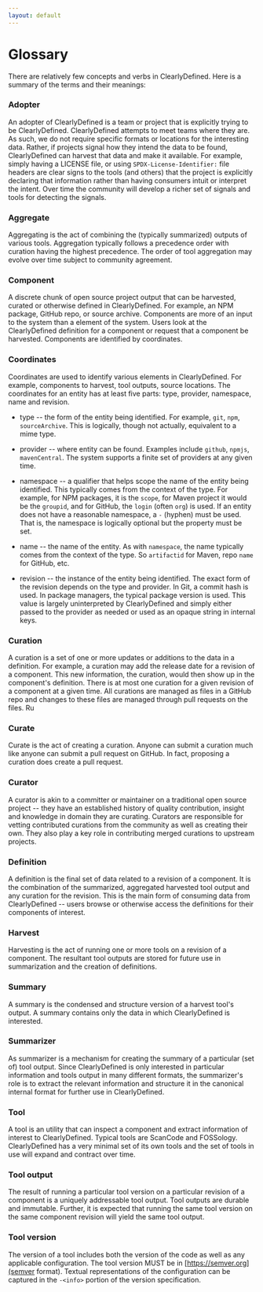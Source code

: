 ```yaml
---
layout: default
---
```


# Glossary

There are relatively few concepts and verbs in ClearlyDefined. Here is
a summary of the terms and their meanings:

### Adopter

An adopter of ClearlyDefined is a team or project that is explicitly
trying to be ClearlyDefined. ClearlyDefined attempts to meet teams
where they are. As such, we do not require specific formats or
locations for the interesting data. Rather, if projects signal how
they intend the data to be found, ClearlyDefined can harvest that data
and make it available. For example, simply having a LICENSE file, or
using `SPDX-License-Identifier:` file headers are clear signs to the
tools (and others) that the project is explicitly declaring that
information rather than having consumers intuit or interpret the
intent. Over time the community will develop a richer set of signals
and tools for detecting the signals.

### Aggregate

Aggregating is the act of combining the (typically summarized) outputs
of various tools. Aggregation typically follows a precedence order
with curation having the highest precedence. The order of tool
aggregation may evolve over time subject to community agreement.

### Component

A discrete chunk of open source project output that can be harvested,
curated or otherwise defined in ClearlyDefined. For example, an NPM
package, GitHub repo, or source archive. Components are more of an
input to the system than a element of the system. Users look at the
ClearlyDefined definition for a component or request that a component
be harvested. Components are identified by coordinates.

### Coordinates

Coordinates are used to identify various elements in
ClearlyDefined. For example, components to harvest, tool outputs,
source locations. The coordinates for an entity has at least five
parts: type, provider, namespace, name and revision.

* type -- the form of the entity being identified. For example, `git`,
  `npm`, `sourceArchive`. This is logically, though not actually,
  equivalent to a mime type.

* provider -- where entity can be found. Examples include `github`,
  `npmjs`, `mavenCentral`. The system supports a finite set of
  providers at any given time.

* namespace -- a qualifier that helps scope the name of the entity
  being identified. This typically comes from the context of the
  type. For example, for NPM packages, it is the `scope`, for Maven
  project it would be the `groupid`, and for GitHub, the `login`
  (often `org`) is used. If an entity does not have a reasonable
  namespace, a `-` (hyphen) must be used. That is, the namespace is
  logically optional but the property must be set.

* name -- the name of the entity. As with `namespace`, the name
  typically comes from the context of the type. So `artifactid` for
  Maven, repo `name` for GitHub, etc.

* revision -- the instance of the entity being identified. The exact
  form of the revision depends on the type and provider. In Git, a
  commit hash is used. In package managers, the typical package
  version is used. This value is largely uninterpreted by
  ClearlyDefined and simply either passed to the provider as needed or
  used as an opaque string in internal keys.

### Curation

A curation is a set of one or more updates or additions to the data in
a definition. For example, a curation may add the release date for a
revision of a component. This new information, the curation, would
then show up in the component's definition. There is at most one
curation for a given revision of a component at a given time. All
curations are managed as files in a GitHub repo and changes to these
files are managed through pull requests on the files. Ru

### Curate

Curate is the act of creating a curation. Anyone can submit a curation
much like anyone can submit a pull request on GitHub. In fact,
proposing a curation does create a pull request.

### Curator

A curator is akin to a committer or maintainer on a traditional open
source project -- they have an established history of quality
contribution, insight and knowledge in domain they are
curating. Curators are responsible for vetting contributed curations
from the community as well as creating their own. They also play a key
role in contributing merged curations to upstream projects.

### Definition

A definition is the final set of data related to a revision of a
component. It is the combination of the summarized, aggregated
harvested tool output and any curation for the revision. This is the
main form of consuming data from ClearlyDefined -- users browse or
otherwise access the definitions for their components of interest.

### Harvest

Harvesting is the act of running one or more tools on a revision of a
component. The resultant tool outputs are stored for future use in
summarization and the creation of definitions.

### Summary

A summary is the condensed and structure version of a harvest tool's
output. A summary contains only the data in which ClearlyDefined is
interested.

### Summarizer

As summarizer is a mechanism for creating the summary of a particular
(set of) tool output. Since ClearlyDefined is only interested in
particular information and tools output in many different formats, the
summarizer's role is to extract the relevant information and structure
it in the canonical internal format for further use in ClearlyDefined.

### Tool

A tool is an utility that can inspect a component and extract
information of interest to ClearlyDefined. Typical tools are ScanCode
and FOSSology. ClearlyDefined has a very minimal set of its own tools
and the set of tools in use will expand and contract over time.

### Tool output

The result of running a particular tool version on a particular
revision of a component is a uniquely addressable tool output. Tool
outputs are durable and immutable. Further, it is expected that
running the same tool version on the same component revision will
yield the same tool output.

### Tool version

The version of a tool includes both the version of the code as well as
any applicable configuration. The tool version MUST be in
[https://semver.org](semver format). Textual representations of the
configuration can be captured in the `-<info>` portion of the version
specification.
